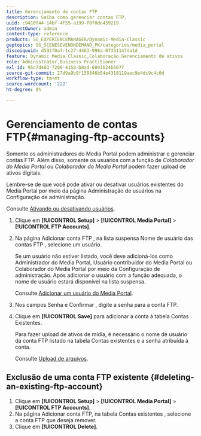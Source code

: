 ```yaml
---
title: Gerenciamento de contas FTP
description: Saiba como gerenciar contas FTP.
uuid: c9410f44-14bf-4f55-a199-f0f0de459219
contentOwner: admin
content-type: reference
products: SG_EXPERIENCEMANAGER/Dynamic-Media-Classic
geptopics: SG_SCENESEVENONDEMAND_PK/categories/media_portal
discoiquuid: d592f0a7-1c27-4463-998a-07351147da1d
feature: Dynamic Media Classic,Colaboração,Gerenciamento de ativos
role: Administrator,Business Practitioner
exl-id: 95c7d403-7206-4158-b8ad-6091b24b5077
source-git-commit: 27d9a9b9f158846b54e4318119aec9e4dc9c4c0d
workflow-type: tm+mt
source-wordcount: '222'
ht-degree: 0%

---
```


# Gerenciamento de contas FTP{#managing-ftp-accounts}

Somente os administradores do Media Portal podem administrar e gerenciar contas FTP. Além disso, somente os usuários com a função de *Colaborador do Media Portal* ou *Colaborador do Media Portal* podem fazer upload de ativos digitais.

Lembre-se de que você pode ativar ou desativar usuários existentes do Media Portal por meio da página Administração de usuários na Configuração de administração.

Consulte [Ativando ou desativando usuários](administration-setup.md#activating_or_deactivating_users).

1. Clique em **[!UICONTROL Setup]** > **[!UICONTROL Media Portal]** > **[!UICONTROL FTP Accounts]**.
1. Na página Adicionar conta FTP , na lista suspensa Nome de usuário das contas FTP , selecione um usuário.

   Se um usuário não estiver listado, você deve adicioná-los como Administrador do Media Portal, Usuário contribuidor do Media Portal ou Colaborador do Media Portal por meio da Configuração de administração. Após adicionar o usuário com a função adequada, o nome de usuário estará disponível na lista suspensa.

   Consulte [Adicionar um usuário do Media Portal](adding-media-portal-users.md#adding_a_media_portal_user).

1. Nos campos Senha e Confirmar , digite a senha para a conta FTP.
1. Clique em **[!UICONTROL Save]** para adicionar a conta à tabela Contas Existentes.

   Para fazer upload de ativos de mídia, é necessário o nome de usuário da conta FTP listado na tabela Contas existentes e a senha atribuída à conta.

   Consulte [Upload de arquivos](uploading-files.md#uploading_files).

## Exclusão de uma conta FTP existente {#deleting-an-existing-ftp-account}

1. Clique em **[!UICONTROL Setup]** > **[!UICONTROL Media Portal]** > **[!UICONTROL FTP Accounts]**.
1. Na página Adicionar conta FTP, na tabela Contas existentes , selecione a conta FTP que deseja remover.
1. Clique em **[!UICONTROL Delete]**.
